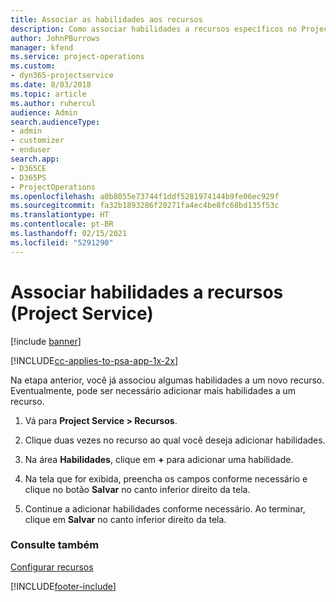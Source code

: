 ```yaml
---
title: Associar as habilidades aos recursos
description: Como associar habilidades a recursos específicos no Project Service
author: JohnPBurrows
manager: kfend
ms.service: project-operations
ms.custom:
- dyn365-projectservice
ms.date: 8/03/2018
ms.topic: article
ms.author: ruhercul
audience: Admin
search.audienceType:
- admin
- customizer
- enduser
search.app:
- D365CE
- D365PS
- ProjectOperations
ms.openlocfilehash: a0b8055e73744f1ddf5281974144b9fe06ec929f
ms.sourcegitcommit: fa32b1893286f20271fa4ec4be8fc68bd135f53c
ms.translationtype: HT
ms.contentlocale: pt-BR
ms.lasthandoff: 02/15/2021
ms.locfileid: "5291290"
---
```

# <a name="associate-skills-with-resources-project-service"></a>Associar habilidades a recursos (Project Service)

[!include [banner](../includes/psa-now-project-operations.md)]

[!INCLUDE[cc-applies-to-psa-app-1x-2x](../includes/cc-applies-to-psa-app-1x-2x.md)]

Na etapa anterior, você já associou algumas habilidades a um novo recurso. Eventualmente, pode ser necessário adicionar mais habilidades a um recurso.  
  
1.  Vá para **Project Service > Recursos**.  
  
2.  Clique duas vezes no recurso ao qual você deseja adicionar habilidades.  
  
3.  Na área **Habilidades**, clique em **+** para adicionar uma habilidade.  
  
4.  Na tela que for exibida, preencha os campos conforme necessário e clique no botão **Salvar** no canto inferior direito da tela.  
  
5.  Continue a adicionar habilidades conforme necessário. Ao terminar, clique em **Salvar** no canto inferior direito da tela.  
  
### <a name="see-also"></a>Consulte também  
 [Configurar recursos](../psa/set-up-resources.md)


[!INCLUDE[footer-include](../includes/footer-banner.md)]